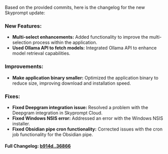 Based on the provided commits, here is the changelog for the new Skyprompt update:

### **New Features:**
- **Multi-select enhancements:** Added functionality to improve the multi-selection process within the application.
- **Used Ollama API to fetch models:** Integrated Ollama API to enhance model retrieval capabilities.

### **Improvements:**
- **Make application binary smaller:** Optimized the application binary to reduce size, improving download and installation speed.

### **Fixes:**
- **Fixed Deepgram integration issue:** Resolved a problem with the Deepgram integration in Skyprompt Cloud.
- **Fixed Windows NSIS error:** Addressed an error with the Windows NSIS installer.
- **Fixed Obsidian pipe cron functionality:** Corrected issues with the cron job functionality for the Obsidian pipe.

#### **Full Changelog:** [b914d..36866](https://github.com/mediar-ai/skyprompt/compare/b914d..36866)

